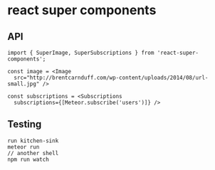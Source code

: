 # react super components

## API
```
import { SuperImage, SuperSubscriptions } from 'react-super-components';

const image = <Image
  src="http://brentcarnduff.com/wp-content/uploads/2014/08/url-small.jpg" />

const subscriptions = <Subscriptions
  subscriptions={[Meteor.subscribe('users')]} />
```

## Testing
```
run kitchen-sink
meteor run
// another shell
npm run watch
```

